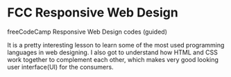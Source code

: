 # FCC Responsive Web Design
freeCodeCamp Responsive Web Design codes (guided)

It is a pretty interesting lesson to learn some of the most used programming languages in web designing. I also got to understand how HTML and CSS work together to complement each other, which makes very good looking user interface(UI) for the consumers.

